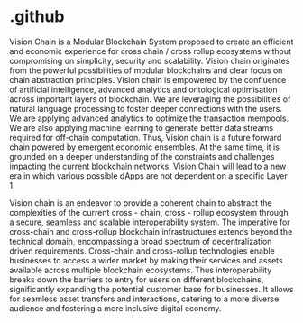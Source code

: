 # .github
Vision Chain is a Modular Blockchain System proposed to create an efficient and economic experience for cross chain / cross rollup ecosystems without compromising on simplicity, security and scalability.  Vision chain originates from the powerful possibilities of modular blockchains and clear focus on chain abstraction principles. Vision chain is empowered by the confluence of artificial intelligence, advanced analytics and ontological optimisation across important layers of blockchain. We are leveraging the possibilities of natural language processing to foster deeper connections with the users. We are applying advanced analytics to optimize the transaction mempools. We are also applying machine learning to generate better data streams required for off-chain computation. Thus, Vision chain is a future forward chain powered by emergent economic ensembles. At the same time, it is grounded on a deeper understanding of the constraints and challenges impacting the current blockchain networks. Vision Chain will lead to a new era in which various possible dApps are not dependent on a specific Layer 1. 

Vision chain is an endeavor to provide a coherent chain to abstract the complexities of the current cross - chain, cross - rollup ecosystem through a secure, seamless and scalable interoperability system. The imperative for cross-chain and cross-rollup blockchain infrastructures extends beyond the technical domain, encompassing a broad spectrum of decentralization driven requirements. Cross-chain and cross-rollup technologies enable businesses to access a wider market by making their services and assets available across multiple blockchain ecosystems. Thus interoperability breaks down the barriers to entry for users on different blockchains, significantly expanding the potential customer base for businesses. It allows for seamless asset transfers and interactions, catering to a more diverse audience and fostering a more inclusive digital economy. 
